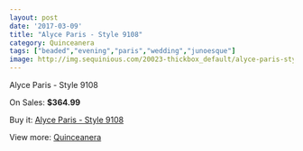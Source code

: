 ```yaml
---
layout: post
date: '2017-03-09'
title: "Alyce Paris - Style 9108"
category: Quinceanera
tags: ["beaded","evening","paris","wedding","junoesque"]
image: http://img.sequinious.com/20023-thickbox_default/alyce-paris-style-9108.jpg
---
```

Alyce Paris - Style 9108

On Sales: **$364.99**
<a href="https://www.sequinious.com/quinceanera/8979-alyce-paris-style-9108.html"><amp-img layout="responsive" width="600" height="600" src="//img.sequinious.com/20023-thickbox_default/alyce-paris-style-9108.jpg" alt="Alyce Paris - Style 9108 0" /></a>
<a href="https://www.sequinious.com/quinceanera/8979-alyce-paris-style-9108.html"><amp-img layout="responsive" width="600" height="600" src="//img.sequinious.com/20025-thickbox_default/alyce-paris-style-9108.jpg" alt="Alyce Paris - Style 9108 1" /></a>
<a href="https://www.sequinious.com/quinceanera/8979-alyce-paris-style-9108.html"><amp-img layout="responsive" width="600" height="600" src="//img.sequinious.com/20024-thickbox_default/alyce-paris-style-9108.jpg" alt="Alyce Paris - Style 9108 2" /></a>

Buy it: [Alyce Paris - Style 9108](https://www.sequinious.com/quinceanera/8979-alyce-paris-style-9108.html "Alyce Paris - Style 9108")

View more: [Quinceanera](https://www.sequinious.com/8-quinceanera "Quinceanera")